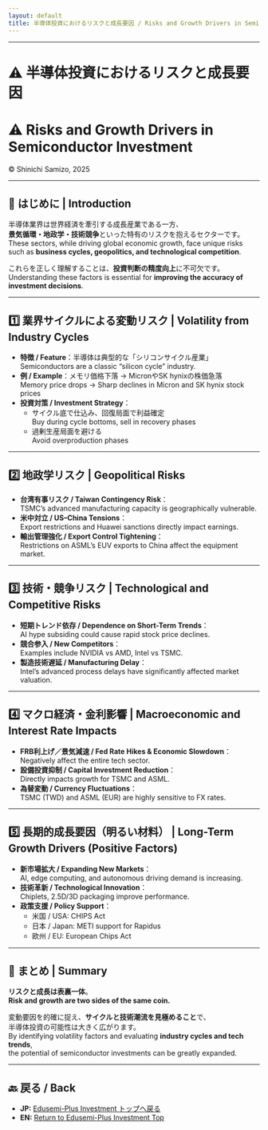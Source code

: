 ```yaml
---
layout: default
title: 半導体投資におけるリスクと成長要因 / Risks and Growth Drivers in Semiconductor Investment
---
```


---

# ⚠️ 半導体投資におけるリスクと成長要因  
# ⚠️ Risks and Growth Drivers in Semiconductor Investment  
© Shinichi Samizo, 2025

---

## 🧭 はじめに | Introduction

半導体業界は世界経済を牽引する成長産業である一方、  
**景気循環・地政学・技術競争**といった特有のリスクを抱えるセクターです。  
These sectors, while driving global economic growth, face unique risks such as **business cycles, geopolitics, and technological competition**.  

これらを正しく理解することは、**投資判断の精度向上**に不可欠です。  
Understanding these factors is essential for **improving the accuracy of investment decisions**.

---

## 1️⃣ 業界サイクルによる変動リスク | Volatility from Industry Cycles

- **特徴 / Feature**：半導体は典型的な「シリコンサイクル産業」  
  Semiconductors are a classic “silicon cycle” industry.  
- **例 / Example**：メモリ価格下落 → MicronやSK hynixの株価急落  
  Memory price drops → Sharp declines in Micron and SK hynix stock prices  
- **投資対策 / Investment Strategy**：
  - サイクル底で仕込み、回復局面で利益確定  
    Buy during cycle bottoms, sell in recovery phases  
  - 過剰生産局面を避ける  
    Avoid overproduction phases  

---

## 2️⃣ 地政学リスク | Geopolitical Risks

- **台湾有事リスク / Taiwan Contingency Risk**：  
  TSMC’s advanced manufacturing capacity is geographically vulnerable.  
- **米中対立 / US–China Tensions**：  
  Export restrictions and Huawei sanctions directly impact earnings.  
- **輸出管理強化 / Export Control Tightening**：  
  Restrictions on ASML’s EUV exports to China affect the equipment market.

---

## 3️⃣ 技術・競争リスク | Technological and Competitive Risks

- **短期トレンド依存 / Dependence on Short-Term Trends**：  
  AI hype subsiding could cause rapid stock price declines.  
- **競合参入 / New Competitors**：  
  Examples include NVIDIA vs AMD, Intel vs TSMC.  
- **製造技術遅延 / Manufacturing Delay**：  
  Intel’s advanced process delays have significantly affected market valuation.

---

## 4️⃣ マクロ経済・金利影響 | Macroeconomic and Interest Rate Impacts

- **FRB利上げ／景気減速 / Fed Rate Hikes & Economic Slowdown**：  
  Negatively affect the entire tech sector.  
- **設備投資抑制 / Capital Investment Reduction**：  
  Directly impacts growth for TSMC and ASML.  
- **為替変動 / Currency Fluctuations**：  
  TSMC (TWD) and ASML (EUR) are highly sensitive to FX rates.

---

## 5️⃣ 長期的成長要因（明るい材料） | Long-Term Growth Drivers (Positive Factors)

- **新市場拡大 / Expanding New Markets**：  
  AI, edge computing, and autonomous driving demand is increasing.  
- **技術革新 / Technological Innovation**：  
  Chiplets, 2.5D/3D packaging improve performance.  
- **政策支援 / Policy Support**：
  - 米国 / USA: CHIPS Act  
  - 日本 / Japan: METI support for Rapidus  
  - 欧州 / EU: European Chips Act  

---

## 🧩 まとめ | Summary

**リスクと成長は表裏一体**。  
**Risk and growth are two sides of the same coin.**  

変動要因を的確に捉え、**サイクルと技術潮流を見極めること**で、  
半導体投資の可能性は大きく広がります。  
By identifying volatility factors and evaluating **industry cycles and tech trends**,  
the potential of semiconductor investments can be greatly expanded.

---

## 🔙 戻る / Back
- **JP:** [Edusemi-Plus Investment トップへ戻る](./README.md)  
- **EN:** [Return to Edusemi-Plus Investment Top](./README.md)

